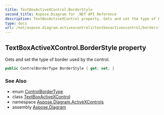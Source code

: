 ```yaml
---
title: TextBoxActiveXControl.BorderStyle
second_title: Aspose.Diagram for .NET API Reference
description: TextBoxActiveXControl property. Gets and set the type of border used by the control
type: docs
url: /net/aspose.diagram.activexcontrols/textboxactivexcontrol/borderstyle/
---
```

## TextBoxActiveXControl.BorderStyle property

Gets and set the type of border used by the control.

```csharp
public ControlBorderType BorderStyle { get; set; }
```

### See Also

* enum [ControlBorderType](../../controlbordertype/)
* class [TextBoxActiveXControl](../)
* namespace [Aspose.Diagram.ActiveXControls](../../textboxactivexcontrol/)
* assembly [Aspose.Diagram](../../../)


